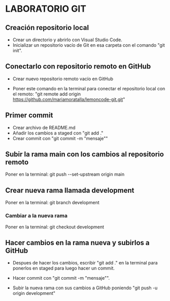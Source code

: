 # LABORATORIO GIT

## Creación repositorio local

- Crear un directorio y abrirlo con Visual Studio Code.
- Inicializar un repositorio vacío de Git en esa carpeta con el comando "git init".

## Conectarlo con repositorio remoto en GitHub

 - Crear nuevo repositorio remoto vacío en GitHub

 - Poner este comando en la terminal para conectar el repositorio local con el remoto: "git remote add origin https://github.com/mariamoratalla/lemoncode-git.git"

## Primer commit

 - Crear archivo de README.md
 - Añadir los cambios a staged con "git add ."
 - Crear commit con "git commit -m "mensaje""

## Subir la rama main con los cambios al repositorio remoto

Poner en la terminal: git push --set-upstream origin main

## Crear nueva rama llamada development

Poner en la terminal: git branch development

### Cambiar a la nueva rama

Poner en la terminal: git checkout development

## Hacer cambios en la rama nueva y subirlos a GitHub

- Despues de hacer los cambios, escribir "git add ." en la terminal para ponerlos en staged para luego hacer un commit.

- Hacer commit con "git commit -m "mensaje"".

- Subir la nueva rama con sus cambios a GitHub poniendo "git push -u origin development"